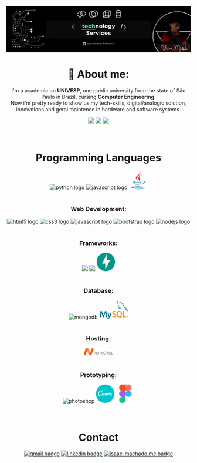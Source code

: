 <div align="center">

<img alt="wallpaper" src="assets/Isaac_Wallpaper.png">
<!-- <img src="https://img.shields.io/badge/GITHub--Stats:%20Isaac-ff007f?&style=flat&logo=github&labelColor=000000&color=4E17BC&" width="400"> -->  

<h1>👤 About me: </h1>

I'm a academic on **UNIVESP**, one public university from the state of São Paulo in Brazil, cursing **Computer Engineering**.  
Now i'm pretty ready to show us my tech-skills, digital/analogic solution, innovations and geral maintence in hardware and software systems.

  <tr>
    <td>
      <img src="https://github-readme-stats-isaac-machados-projects.vercel.app/api?username=Isaac-Machado-Profissional&show_icons=true&theme=ayu-mirage&bg_color=00000000&icon_color=59f4b2&title_color=59f4b2&hide_title=true&count_private=true" height="170"/>
    </td>
    <td>
      <img src="https://github-readme-stats-isaac-machados-projects.vercel.app/api/top-langs?username=Isaac-Machado-Profissional&layout=compact&theme=ayu-mirage&bg_color=00000000&icon_color=6A0DAD&title_color=59f4b2&count_private=true" height="170"/>
    </td>
  </tr>
  <img src="https://streak-stats.demolab.com?user=Isaac-Machado-Profissional&theme=ayu-mirage&background=00000000&fire=59f4b2&ring=59f4b2&currStreakNum=59f4b2&sideNums=59f4b2&sideLabels=59f4b2&currStreakLabel=59f4y2&hide_border=true" width="795" />
</div>

<br>
<br> 


<div align="center">
<h1>Programming Languages</h1>
  <img alt="python logo" src="https://cdn.jsdelivr.net/gh/devicons/devicon/icons/python/python-original.svg" height="50"/>
  <img alt="javascript logo" src="https://cdn.jsdelivr.net/gh/devicons/devicon/icons/javascript/javascript-original.svg" height="50"/>
  <img alt="java logo" src="https://github.com/devicons/devicon/blob/ca28c779441053191ff11710fe24a9e6c23690d6/icons/java/java-original.svg" height="50"/>
<br>
<br>


<h3>Web Development:</h3>
  <img alt="html5 logo" src="https://cdn.jsdelivr.net/gh/devicons/devicon/icons/html5/html5-original.svg" height="50"/>
  <img alt="css3 logo" src="https://cdn.jsdelivr.net/gh/devicons/devicon/icons/css3/css3-original.svg" height="50"/>
  <img alt="javascript logo" src="https://cdn.jsdelivr.net/gh/devicons/devicon/icons/javascript/javascript-original.svg" height="50"/>
  <img alt="bootstrap logo" src="https://cdn.jsdelivr.net/gh/devicons/devicon/icons/bootstrap/bootstrap-original.svg" height="50"/>
  <img alt="nodejs logo" src="https://cdn.jsdelivr.net/gh/devicons/devicon/icons/nodejs/nodejs-original.svg" height="50"/>
<br>
<br>

<h3>Frameworks:</h3>
 <img src="https://cdn.jsdelivr.net/gh/devicons/devicon@latest/icons/djangorest/djangorest-original.svg" height="50"/>
 <img src="https://cdn.jsdelivr.net/gh/devicons/devicon@latest/icons/express/express-original-wordmark.svg" height="50"/>
 <img alt="fastapi" src="https://github.com/devicons/devicon/blob/master/icons/fastapi/fastapi-original.svg" height="50"/>
<br>
<br>

 
<h3>Database:</h3>
 <img alt="mongodb" src="https://cdn.jsdelivr.net/gh/devicons/devicon/icons/mongodb/mongodb-original.svg" height="50"/>
 <img alt="mysql" src="assets/mysql-logo.png" width="80" height="50"/>
<br>
<br>


<h3>Hosting:</h3>
 <img alt="namecheap "src="assets/Namecheap_Logo.svg" alt="Namecheap logo" height="20" width="80"/>
<br>
<br>

 
<h3>Prototyping:</h3>
 <img alt="photoshop" src="https://cdn.jsdelivr.net/gh/devicons/devicon/icons/photoshop/photoshop-original.svg" height="50"/>
 <img alt="canva" src="https://github.com/devicons/devicon/blob/ca28c779441053191ff11710fe24a9e6c23690d6/icons/canva/canva-original.svg" height="50"/>
 <img alt="figma" src="https://github.com/devicons/devicon/blob/ca28c779441053191ff11710fe24a9e6c23690d6/icons/figma/figma-original.svg" height="50"/>
<br>
<br>
<br>

</div>

<div align="center">
  
<h1>Contact</h1>
  <a href="mailto:isaacmachado.profissional@gmail.com">
  <img src="https://img.shields.io/static/v1?message=Gmail&logo=gmail&label=&color=D14836&logoColor=white&labelColor=&style=for-the-badge" height="35" alt="gmail badge"/></a>

  <a href="https://www.linkedin.com/in/isaac-machado-profissional/?originalSubdomain=br">
  <img src="https://img.shields.io/static/v1?message=LinkedIn&logo=linkedin&label=&color=0077B5&logoColor=white&labelColor=&style=for-the-badge" height="35" alt="linkedin badge"/></a>

  <a href="https://www.isaac-machado.me/">
  <img src="https://img.shields.io/badge/-Isaac%20Machado-FFFFFF?logo=https://raw.githubusercontent.com/Isaac-Machado-Profissional/Isaac-Portfolio/refs/heads/main/Logo.ico&label=&color=642EFE&logoColor=white&labelColor=&style=for-the-badge" height="35" alt="isaac-machado.me badge"/></a>

</div>
